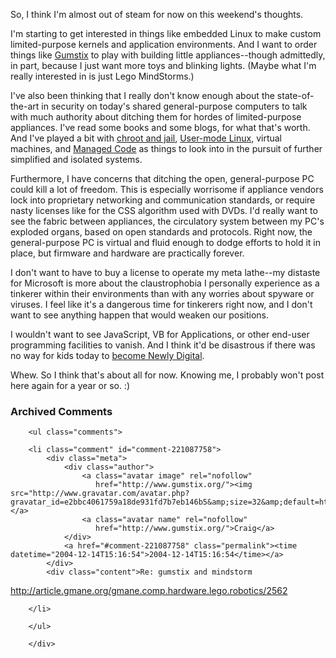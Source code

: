 So, I think I'm almost out of steam for now on this weekend's thoughts.

I'm starting to get interested in things like embedded Linux to make custom limited-purpose kernels and application environments.  And I want to order things like [Gumstix][gumstix] to play with building little appliances--though admittedly, in part, because I just want more toys and blinking lights.  (Maybe what I'm really interested in is just Lego MindStorms.)

I've also been thinking that I really don't know enough about the state-of-the-art in security on today's shared general-purpose computers to talk with much authority about ditching them for hordes of limited-purpose appliances.  I've read some books and some blogs, for what that's worth.  And I've played a bit with [chroot and jail][jail], [User-mode Linux][UML], virtual machines, and [Managed Code][managedcode] as things to look into in the pursuit of further simplified and isolated systems.

Furthermore, I have concerns that ditching the open, general-purpose PC could kill a lot of freedom.  This is especially worrisome if appliance vendors lock into proprietary networking and communication standards, or require nasty licenses like for the CSS algorithm used with DVDs.  I'd really want to see the fabric between appliances, the circulatory system between my PC's exploded organs, based on open standards and protocols.  Right now, the general-purpose PC is virtual and fluid enough to dodge efforts to hold it in place, but firmware and hardware are practically forever.

I don't want to have to buy a license to operate my meta lathe--my distaste for Microsoft is more about the claustrophobia I personally experience as a tinkerer within their environments than with any worries about spyware or viruses.  I feel like it's a dangerous time for tinkerers right now, and I don't want to see anything happen that would weaken our positions.

I wouldn't want to see JavaScript, VB for Applications, or other end-user programming facilities to vanish.  And I think it'd be disastrous if there was no way for kids today to [become Newly Digital][newlydigital].

Whew.  So I think that's about all for now.  Knowing me, I probably won't post here again for a year or so.  :)

[newlydigital]: http://www.decafbad.com/blog/2003/06/13/newly_digital
[jail]: http://docs.freebsd.org/44doc/papers/jail/jail-4.html#section4
[UML]: http://user-mode-linux.sourceforge.net/
[gumstix]: http://www.gumstix.com/sys_tinycomp.html
[managedcode]: http://msdn.microsoft.com/theshow/Episode035/default.asp

<div id="comments" class="comments archived-comments">
            <h3>Archived Comments</h3>
            
        <ul class="comments">
            
        <li class="comment" id="comment-221087758">
            <div class="meta">
                <div class="author">
                    <a class="avatar image" rel="nofollow" 
                       href="http://www.gumstix.org/"><img src="http://www.gravatar.com/avatar.php?gravatar_id=e2bbc4061759a18de931fd7b7eb146b5&amp;size=32&amp;default=http://mediacdn.disqus.com/1320279820/images/noavatar32.png"/></a>
                    <a class="avatar name" rel="nofollow" 
                       href="http://www.gumstix.org/">Craig</a>
                </div>
                <a href="#comment-221087758" class="permalink"><time datetime="2004-12-14T15:16:54">2004-12-14T15:16:54</time></a>
            </div>
            <div class="content">Re: gumstix and mindstorm

http://article.gmane.org/gmane.comp.hardware.lego.robotics/2562</div>
            
        </li>
    
        </ul>
    
        </div>
    